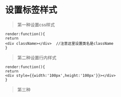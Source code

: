 # 设置标签样式
> 第一种设置css样式
```
render:function(){
return 
<div className></div>  //注意这里设置类名是className
}
```
> 第二种设置行内样式
```
render:function(){
return 
<div style={{width:'100px',height:'100px'}}></div>
}
```
> 第三种
